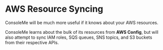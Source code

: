 # AWS Resource Syncing

ConsoleMe will be much more useful if it knows about your AWS resources. 

ConsoleMe learns about the bulk of its resources from **AWS Config**, but will also attempt to sync IAM roles, SQS queues, SNS topics, and S3 buckets from their respective APIs.



